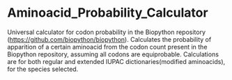 # Aminoacid_Probability_Calculator
Universal calculator for codon probability in the Biopython repository (https://github.com/biopython/biopython).
Calculates the probability of apparition of a certain aminoacid from the codon count present in the Biopython repository, assuming all codons are equiprobable. Calculations are for both regular and extended IUPAC dictionaries(modified aminoacids), for the species selected. 
